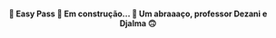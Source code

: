 <h4 align="center"> 
	🚧  Easy Pass 🚀 Em construção...  🚧
  Um abraaaço, professor Dezani e Djalma 🙃
</h4>
